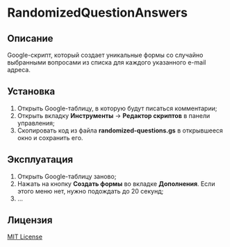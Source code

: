 # RandomizedQuestionAnswers

## Описание

Google-скрипт, который создает уникальные формы со случайно выбранными вопросами из списка для каждого указанного e-mail адреса.

## Установка

1. Открыть Google-таблицу, в которую будут писаться комментарии;
2. Открыть вкладку **Инструменты** -> **Редактор скриптов** в панели управления;
3. Скопировать код из файла **randomized-questions.gs** в открывшееся окно и сохранить его.

## Эксплуатация

1. Открыть Google-таблицу заново;
2. Нажать на кнопку **Создать формы** во вкладке **Дополнения**. Если этого меню нет, нужно подождать до 20 секунд;
3. ...

## Лицензия

[MIT License](https://github.com/Ragnaruk/GoogleScripts/blob/master/LICENSE)
